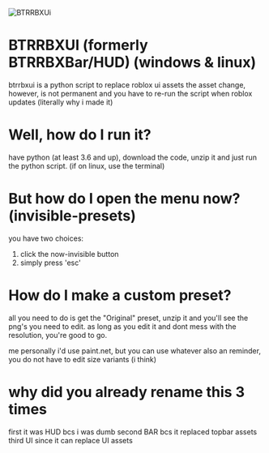 ![BTRRBXUi](https://github.com/zWhiteBytes/BTRRBXBar/assets/43272916/7ae79998-1e8a-400c-b772-6fdf1afd0b37)

# BTRRBXUI (formerly BTRRBXBar/HUD) (windows & linux)

btrrbxui is a python script to replace roblox ui assets
the asset change, however, is not permanent and you have to re-run the script
when roblox updates (literally why i made it)

# Well, how do I run it?

have python (at least 3.6 and up), download the code, unzip it and just run the python script.
(if on linux, use the terminal)

# But how do I open the menu now? (invisible-presets)

you have two choices:

1. click the now-invisible button
2. simply press 'esc'

# How do I make a custom preset?

all you need to do is get the "Original" preset, unzip it and you'll see the png's you need to edit. 
as long as you edit it and dont mess with the resolution, you're good to go.

me personally i'd use paint.net, but you can use whatever
also an reminder, you do not have to edit size variants (i think)

# why did you already rename this 3 times

first it was HUD bcs i was dumb
second BAR bcs it replaced topbar assets
third UI since it can replace UI assets
